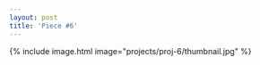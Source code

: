 ```yaml
---
layout: post
title: 'Piece #6'
---
```


{% include image.html image="projects/proj-6/thumbnail.jpg" %}

<!-- {% include image.html url="http://www.gratisography.com" image="projects/proj-1/dog.jpg" %}  -->
<!-- {% include image.html url="http://www.gratisography.com" image="projects/proj-1/wall.jpg" %} -->
